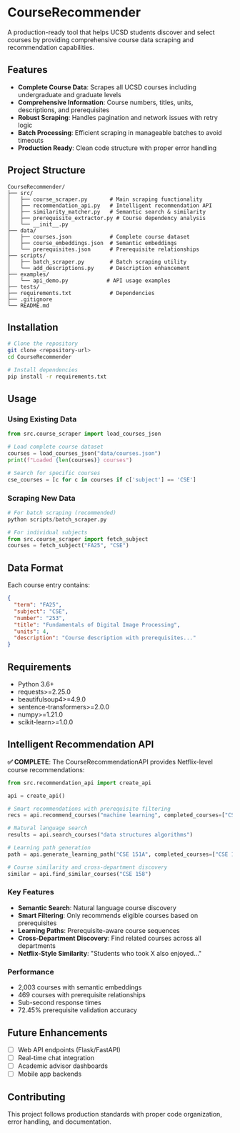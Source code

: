 # CourseRecommender

A production-ready tool that helps UCSD students discover and select courses by providing comprehensive course data scraping and recommendation capabilities.

## Features

- **Complete Course Data**: Scrapes all UCSD courses including undergraduate and graduate levels
- **Comprehensive Information**: Course numbers, titles, units, descriptions, and prerequisites
- **Robust Scraping**: Handles pagination and network issues with retry logic
- **Batch Processing**: Efficient scraping in manageable batches to avoid timeouts
- **Production Ready**: Clean code structure with proper error handling

## Project Structure

```
CourseRecommender/
├── src/
│   ├── course_scraper.py       # Main scraping functionality
│   ├── recommendation_api.py   # Intelligent recommendation API
│   ├── similarity_matcher.py   # Semantic search & similarity
│   ├── prerequisite_extractor.py # Course dependency analysis
│   └── __init__.py
├── data/
│   ├── courses.json            # Complete course dataset
│   ├── course_embeddings.json  # Semantic embeddings
│   └── prerequisites.json      # Prerequisite relationships
├── scripts/
│   ├── batch_scraper.py        # Batch scraping utility
│   └── add_descriptions.py     # Description enhancement
├── examples/
│   └── api_demo.py            # API usage examples
├── tests/
├── requirements.txt            # Dependencies
├── .gitignore
└── README.md
```

## Installation

```bash
# Clone the repository
git clone <repository-url>
cd CourseRecommender

# Install dependencies
pip install -r requirements.txt
```

## Usage

### Using Existing Data

```python
from src.course_scraper import load_courses_json

# Load complete course dataset
courses = load_courses_json("data/courses.json")
print(f"Loaded {len(courses)} courses")

# Search for specific courses
cse_courses = [c for c in courses if c['subject'] == 'CSE']
```

### Scraping New Data

```python
# For batch scraping (recommended)
python scripts/batch_scraper.py

# For individual subjects
from src.course_scraper import fetch_subject
courses = fetch_subject("FA25", "CSE")
```

## Data Format

Each course entry contains:
```json
{
  "term": "FA25",
  "subject": "CSE",
  "number": "253",
  "title": "Fundamentals of Digital Image Processing",
  "units": 4,
  "description": "Course description with prerequisites..."
}
```

## Requirements

- Python 3.6+
- requests>=2.25.0
- beautifulsoup4>=4.9.0
- sentence-transformers>=2.0.0
- numpy>=1.21.0
- scikit-learn>=1.0.0

## Intelligent Recommendation API

**✅ COMPLETE**: The CourseRecommendationAPI provides Netflix-level course recommendations:

```python
from src.recommendation_api import create_api

api = create_api()

# Smart recommendations with prerequisite filtering
recs = api.recommend_courses("machine learning", completed_courses=["CSE 12"])

# Natural language search
results = api.search_courses("data structures algorithms")

# Learning path generation
path = api.generate_learning_path("CSE 151A", completed_courses=["CSE 12"])

# Course similarity and cross-department discovery
similar = api.find_similar_courses("CSE 158")
```

### Key Features
- **Semantic Search**: Natural language course discovery
- **Smart Filtering**: Only recommends eligible courses based on prerequisites
- **Learning Paths**: Prerequisite-aware course sequences
- **Cross-Department Discovery**: Find related courses across all departments
- **Netflix-Style Similarity**: "Students who took X also enjoyed..."

### Performance
- 2,003 courses with semantic embeddings
- 469 courses with prerequisite relationships
- Sub-second response times
- 72.45% prerequisite validation accuracy

## Future Enhancements

- [ ] Web API endpoints (Flask/FastAPI)
- [ ] Real-time chat integration
- [ ] Academic advisor dashboards
- [ ] Mobile app backends

## Contributing

This project follows production standards with proper code organization, error handling, and documentation.